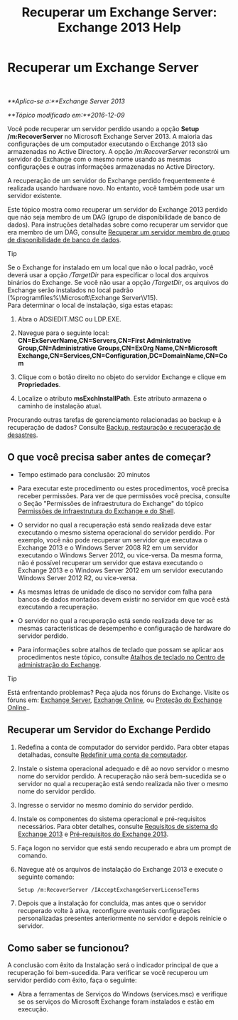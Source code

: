 ﻿---
title: 'Recuperar um Exchange Server: Exchange 2013 Help'
TOCTitle: Recuperar um Exchange Server
ms:assetid: 46e9a1cf-b64c-43c3-a898-6171176da761
ms:mtpsurl: https://technet.microsoft.com/pt-br/library/Dd876880(v=EXCHG.150)
ms:contentKeyID: 50485514
ms.date: 05/22/2018
mtps_version: v=EXCHG.150
ms.translationtype: MT
---

# Recuperar um Exchange Server

 

_**Aplica-se a:**Exchange Server 2013_

_**Tópico modificado em:**2016-12-09_

Você pode recuperar um servidor perdido usando a opção **Setup /m:RecoverServer** no Microsoft Exchange Server 2013. A maioria das configurações de um computador executando o Exchange 2013 são armazenadas no Active Directory. A opção */m:RecoverServer* reconstrói um servidor do Exchange com o mesmo nome usando as mesmas configurações e outras informações armazenadas no Active Directory.

A recuperação de um servidor do Exchange perdido frequentemente é realizada usando hardware novo. No entanto, você também pode usar um servidor existente.

Este tópico mostra como recuperar um servidor do Exchange 2013 perdido que não seja membro de um DAG (grupo de disponibilidade de banco de dados). Para instruções detalhadas sobre como recuperar um servidor que era membro de um DAG, consulte [Recuperar um servidor membro de grupo de disponibilidade de banco de dados](recover-a-database-availability-group-member-server-exchange-2013-help.md).


> [!TIP]
> Se o Exchange for instalado em um local que não o local padrão, você deverá usar a opção <EM>/TargetDir</EM> para especificar o local dos arquivos binários do Exchange. Se você não usar a opção <EM>/TargetDir</EM>, os arquivos do Exchange serão instalados no local padrão (%programfiles%\Microsoft\Exchange Server\V15).<BR>Para determinar o local de instalação, siga estas etapas: 
> <OL>
> <LI>
> <P>Abra o ADSIEDIT.MSC ou LDP.EXE.</P>
> <LI>
> <P>Navegue para o seguinte local: <STRONG>CN=ExServerName,CN=Servers,CN=First Administrative Group,CN=Administrative Groups,CN=ExOrg Name,CN=Microsoft Exchange,CN=Services,CN=Configuration,DC=DomainName,CN=Com</STRONG></P>
> <LI>
> <P>Clique com o botão direito no objeto do servidor Exchange e clique em <STRONG>Propriedades</STRONG>.</P>
> <LI>
> <P>Localize o atributo <STRONG>msExchInstallPath</STRONG>. Este atributo armazena o caminho de instalação atual.</P></LI></OL>



Procurando outras tarefas de gerenciamento relacionadas ao backup e à recuperação de dados? Consulte [Backup, restauração e recuperação de desastres](backup-restore-and-disaster-recovery-exchange-2013-help.md).

## O que você precisa saber antes de começar?

  - Tempo estimado para conclusão: 20 minutos

  - Para executar este procedimento ou estes procedimentos, você precisa receber permissões. Para ver de que permissões você precisa, consulte o Seção "Permissões de infraestrutura do Exchange" do tópico [Permissões de infraestrutura do Exchange e do Shell](exchange-and-shell-infrastructure-permissions-exchange-2013-help.md).

  - O servidor no qual a recuperação está sendo realizada deve estar executando o mesmo sistema operacional do servidor perdido. Por exemplo, você não pode recuperar um servidor que executava o Exchange 2013 e o Windows Server 2008 R2 em um servidor executando o Windows Server 2012, ou vice-versa. Da mesma forma, não é possível recuperar um servidor que estava executando o Exchange 2013 e o Windows Server 2012 em um servidor executando Windows Server 2012 R2, ou vice-versa.

  - As mesmas letras de unidade de disco no servidor com falha para bancos de dados montados devem existir no servidor em que você está executando a recuperação.

  - O servidor no qual a recuperação está sendo realizada deve ter as mesmas características de desempenho e configuração de hardware do servidor perdido.

  - Para informações sobre atalhos de teclado que possam se aplicar aos procedimentos neste tópico, consulte [Atalhos de teclado no Centro de administração do Exchange](keyboard-shortcuts-in-the-exchange-admin-center-exchange-online-protection-help.md).


> [!TIP]
> Está enfrentando problemas? Peça ajuda nos fóruns do Exchange. Visite os fóruns em: <A href="https://go.microsoft.com/fwlink/p/?linkid=60612">Exchange Server</A>, <A href="https://go.microsoft.com/fwlink/p/?linkid=267542">Exchange Online</A>, ou <A href="https://go.microsoft.com/fwlink/p/?linkid=285351">Proteção do Exchange Online</A>..



## Recuperar um Servidor do Exchange Perdido

1.  Redefina a conta de computador do servidor perdido. Para obter etapas detalhadas, consulte [Redefinir uma conta de computador](https://go.microsoft.com/fwlink/p/?linkid=165388).

2.  Instale o sistema operacional adequado e dê ao novo servidor o mesmo nome do servidor perdido. A recuperação não será bem-sucedida se o servidor no qual a recuperação está sendo realizada não tiver o mesmo nome do servidor perdido.

3.  Ingresse o servidor no mesmo domínio do servidor perdido.

4.  Instale os componentes do sistema operacional e pré-requisitos necessários. Para obter detalhes, consulte [Requisitos de sistema do Exchange 2013](exchange-2013-system-requirements-exchange-2013-help.md) e [Pré-requisitos do Exchange 2013](exchange-2013-prerequisites-exchange-2013-help.md).

5.  Faça logon no servidor que está sendo recuperado e abra um prompt de comando.

6.  Navegue até os arquivos de instalação do Exchange 2013 e execute o seguinte comando:
    
        Setup /m:RecoverServer /IAcceptExchangeServerLicenseTerms

7.  Depois que a instalação for concluída, mas antes que o servidor recuperado volte à ativa, reconfigure eventuais configurações personalizadas presentes anteriormente no servidor e depois reinicie o servidor.

## Como saber se funcionou?

A conclusão com êxito da Instalação será o indicador principal de que a recuperação foi bem-sucedida. Para verificar se você recuperou um servidor perdido com êxito, faça o seguinte:

  - Abra a ferramentas de Serviços do Windows (services.msc) e verifique se os serviços do Microsoft Exchange foram instalados e estão em execução.

